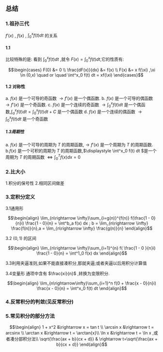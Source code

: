 ## 总结

### 1.祖孙三代
$f'(x)$ , $f(x)$ , $\displaystyle\int^x_0 f(t) dt$ 的关系

#### 1.1
比较特殊的是:
看到 $\displaystyle\int^x_0 f(t) dt$ ,就令 $F(x) = \displaystyle\int^x_0 f(t) dt$,它的性质有:

$$\begin{cases}
    F(0) &= 0 \\
    \frac{dF(x)}{dx} &= f(x) \\
    F(x) &= x f(\xi) ,\xi \in (0,x) \quad or \quad  \int^x_0 f(t) dt = xf(\xi)
\end{cases}$$
#### 1.2 对称性
a. $f(x)$ 是一个可导的奇函数 $\rightarrow f'(x)$ 是一个偶函数.
b. $f(x)$ 是一个可导的偶函数 $\rightarrow f'(x)$ 是一个奇函数.
c. $f(x)$ 是一个连续的奇函数 $\rightarrow \displaystyle\int^x_0 f(t) dt$ 是一个偶函数,$\displaystyle\int^x_a f(t) dt = \displaystyle\int^x_0 f(t) dt +C$ 是一个偶函数
d. $f(x)$ 是一个连续的偶函数 $\rightarrow \displaystyle\int^x_0 f(t) dt$ 是一个奇函数



##### 1.3周期性
a. $f(x)$ 是一个可导的周期为 $T$ 的周期函数,$\rightarrow f'(x)$ 是一个周期为 $T$ 的周期函数.
b.$f(x)$ 是一个可积的周期为 $T$ 的周期函数,$\displaystyle \int^x_0 f(t) dt $是一个周期为 $T$ 的周期函数 $\Longleftrightarrow \int^T_0 f(x) dx = 0$ 



### 2.比大小
1.积分的保号性
2.相同区间做差

### 3.定积分定义
3.1通用形

$$\begin{align}
    \lim_{n\rightarrow \infty}\sum_{i=g(n)}^{f(n)} f(\frac{1 - 0}{n}i) \frac{1 - 0}{n} = \int^b_a f(x) dx ; b = \lim_{n\rightarrow \infty} \frac{f(n)}{n},a = \lim_{n\rightarrow \infty} \frac{g(n)}{n}
\end{align}$$

3.2 $(0,1)$ 的区间

$$\begin{align}
    \lim_{n\rightarrow \infty}\sum_{i=1}^{n} f( \frac{1 - 0 }{n}i) \frac{1 - 0}{n} = \int^1_0 f(x) dx 
\end{align}$$

3.3利用夹逼准则,如果不能直接凑积分,那就夹逼;或者夹逼以后用积分计算值

3.4变量形
通项中含有 $\frac{xi}{n}$ ,转换为变限积分.

$$\begin{align}
    \lim_{n\rightarrow\infty}\sum_{i=1}^n f(0 + \frac{x - 0}{n}i) \frac{x - 0}{n} = \int^x_0 f(t) dt
\end{align}$$

### 4.反常积分的判敛(见反常积分)


### 5.常见积分的部分方法


$$\begin{align}
    1 + x^2 &\rightarrow x = tan t \\
    \arcsin x &\rightarrow t = arcsinx \\
    \arctan x &\rightarrow t = \arctan{x}\\
    \ln x &\rightarrow t = \ln x ,或者凑分部积分法\\
    \sqrt{\frac{ax + b}{cx + d}} & \rightarrow t=\sqrt{\frac{ax + b}{cx + d}}
\end{align}$$


